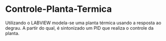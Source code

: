 # Controle-Planta-Termica
Utilizando o LABVIEW modela-se uma planta térmica usando a resposta ao degrau. A partir do qual, é sintonizado um PID que realiza o controle da planta.

